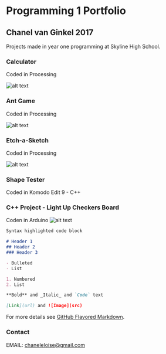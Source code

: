 # Programming 1 Portfolio
## Chanel van Ginkel 2017

Projects made in year one programming at Skyline High School. 

### Calculator
Coded in Processing
 
![alt text](https://chanelvanginkel.github.io/Programming-1-Portfolio/Photos/Calculator3.png "Calculator")

### Ant Game
Coded in Processing

![alt text](https://chanelvanginkel.github.io/Programming-1-Portfolio/Photos/AntGame.png "Logo Title Text 1")

### Etch-a-Sketch
Coded in Processing
 
![alt text](https://chanelvanginkel.github.io/Programming-1-Portfolio/Photos/Etch-a-sketech-002507.png "Logo Title Text 1")
### Shape Tester
Coded in Komodo Edit 9 - C++

### C++ Project - Light Up Checkers Board
Coden in Arduino
![alt text](https://chanelvanginkel.github.io/Programming-1-Portfolio/Photos/Etch-a-sketech-002507.png "Logo Title Text 1")

```markdown
Syntax highlighted code block

# Header 1
## Header 2
### Header 3

- Bulleted
- List

1. Numbered
2. List

**Bold** and _Italic_ and `Code` text

[Link](url) and ![Image](src)
```

For more details see [GitHub Flavored Markdown](https://guides.github.com/features/mastering-markdown/).

### Contact
EMAIL: chaneleloise@gmail.com
